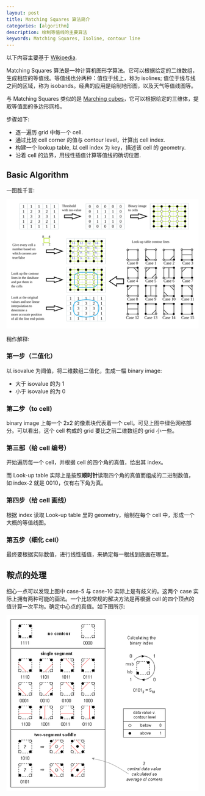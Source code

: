 ```yaml
---
layout: post
title: Matching Squares 算法简介
categories: [algorithm]
description: 绘制等值线的主要算法
keywords: Matching Squares, Isoline, contour line
---
```


以下内容主要基于 [Wikipedia](https://en.wikipedia.org/wiki/Marching_squares).

Matching Squares 算法是一种计算机图形学算法。它可以根据给定的二维数组，生成相应的等值线。等值线也分两种：值位于线上，称为 isolines; 值位于线与线之间的区域，称为 isobands。经典的应用是绘制地形图，以及天气等值线图等。

与 Matching Squares 类似的是 [Marching cubes](https://en.wikipedia.org/wiki/Marching_cubes)，它可以根据给定的三维体，提取等值面的多边形网格。

步骤如下:

- 逐一遍历 grid 中每一个 cell.
- 通过比较 cell corner 的值与 contour level，计算出 cell index.
- 构建一个 lookup table, 以 cell index 为 key，描述该 cell 的 geometry.
- 沿着 cell 的边界，用线性插值计算等值线的确切位置.

## Basic Algorithm

一图胜千言:

![marching_squares_algorithm](/images/Marching_squares_algorithm.svg)

稍作解释:

### 第一步（二值化）

以 isovalue 为阈值，将二维数组二值化，生成一幅 binary image:

- 大于 isovalue 的为 1
- 小于 isovalue 的为 0

### 第二步（to cell)

binary image 上每一个 2x2 的像素块代表着一个 cell。可见上图中绿色网格部分。可以看出，这个 cell 构成的 grid 要比之前二维数组的 grid 小一些。

### 第三部（给 cell 编号）

开始遍历每一个 cell，并根据 cell 的四个角的真值，给出其 index。

而 Look-up table 实际上是按照**顺时针**读取四个角的真值而组成的二进制数值，如 index-2 就是 0010，仅有右下角为真。

### 第四步（给 cell 画线）

根据 index 读取 Look-up table 里的 geometry，绘制在每个 cell 中，形成一个大概的等值线图。

### 第五步（细化 cell）

最终要根据实际数值，进行线性插值，来确定每一根线到底画在哪里。

## 鞍点的处理

细心一点可以发现上图中 case-5 与 case-10 实际上是有歧义的。这两个 case 实际上拥有两种可能的画法。一个比较常规的解决方法是再根据 cell 的四个顶点的值计算一次平均。确定中心点的真值。如下图所示:

![marching-squares-isoline](/images/Marching-squares-isoline.png)